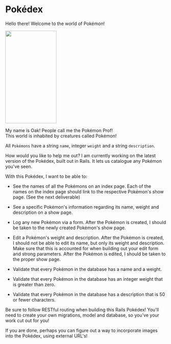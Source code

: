 # Pokédex

Hello there! Welcome to the world of Pokémon!

<img src="https://cdn.bulbagarden.net/upload/8/84/Professor_Oak_XY.png" width="160" height="290">

My name is Oak! People call me the Pokémon Prof!  
This world is inhabited by creatures called Pokémon!  

All `Pokémons` have a string `name`, integer `weight` and a string `description`.

How would you like to help me out? I am currently working on the latest version of the Pokédex, built out in Rails. It lets us catalogue any Pokémon you've seen.

With this Pokédex, I want to be able to:

* See the names of all the Pokémons on an index page. Each of the names on the index page should link to the respective Pokémon's show page. (See the next deliverable)

* See a specific Pokémon's information regarding its name, weight and description on a show page.

* Log any new Pokémon via a form. After the Pokémon is created, I should be taken to the newly created Pokémon's show page.

* Edit a Pokémon's weight and description. After the Pokémon is created, I should not be able to edit its name, but only its weight and description. Make sure that this is accounted for when building out your edit form and strong parameters. After the Pokémon is edited, I should be taken to the proper show page.

* Validate that every Pokémon in the database has a name and a weight.

* Validate that every Pokémon in the database has an integer weight that is greater than zero.

* Validate that every Pokémon in the database has a description that is 50 or fewer characters.

Be sure to follow RESTful routing when building this Rails Pokédex! You'll need to create your own migrations, model and database, so you've your work cut out for you!

If you are done, perhaps you can figure out a way to incorporate images into the Pokédex, using external URL's!
